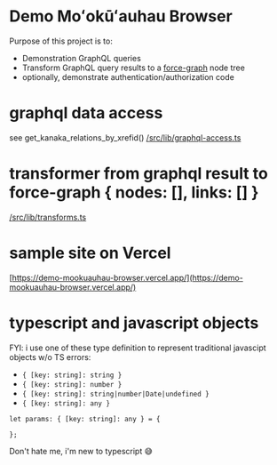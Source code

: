 # Demo Moʻokūʻauhau Browser

Purpose of this project is to:

- Demonstration GraphQL queries
- Transform GraphQL query results to a [force-graph](https://github.com/vasturiano/force-graph) node tree
- optionally, demonstrate authentication/authorization code

# graphql data access

see get_kanaka_relations_by_xrefid()
[/src/lib/graphql-access.ts](../main/src/lib/graphql-access.ts)

# transformer from graphql result to force-graph { nodes: [], links: [] }

[/src/lib/transforms.ts](../main/src/lib/transforms.ts)

# sample site on Vercel

[https://demo-mookuauhau-browser.vercel.app/](https://demo-mookuauhau-browser.vercel.app/)

# typescript and javascript objects

FYI: i use one of these type definition to represent traditional javascipt objects w/o TS errors:

- `{ [key: string]: string }`
- `{ [key: string]: number }`
- `{ [key: string]: string|number|Date|undefined }`
- `{ [key: string]: any }`

```
let params: { [key: string]: any } = {

};
```

Don't hate me, i'm new to typescript 😅
